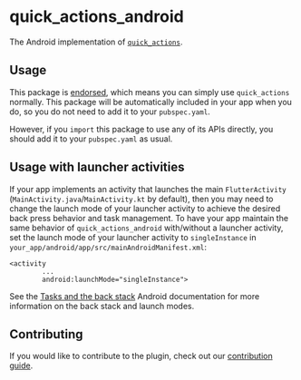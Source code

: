 # quick\_actions\_android

The Android implementation of [`quick_actions`][1].

## Usage

This package is [endorsed][2], which means you can simply use `quick_actions`
normally. This package will be automatically included in your app when you do,
so you do not need to add it to your `pubspec.yaml`.

However, if you `import` this package to use any of its APIs directly, you
should add it to your `pubspec.yaml` as usual.

## Usage with launcher activities

If your app implements an activity that launches the main `FlutterActivity`
(`MainActivity.java`/`MainActivity.kt` by default), then you may need to change
the launch mode of your launcher activity to achieve the desired back press behavior
and task management. To have your app maintain the same behavior of
`quick_actions_android` with/without a launcher activity, set the launch mode of
your launcher activity to `singleInstance` in
`your_app/android/app/src/mainAndroidManifest.xml`:

```
<activity
        ...
        android:launchMode="singleInstance">
```

See the [Tasks and the back stack][4] Android documentation for more information
on the back stack and launch modes.

## Contributing

If you would like to contribute to the plugin, check out our [contribution guide][3].

[1]: https://pub.dev/packages/quick_actions
[2]: https://flutter.dev/to/endorsed-federated-plugin
[3]: https://github.com/flutter/packages/blob/main/CONTRIBUTING.md
[4]: https://developer.android.com/guide/components/activities/tasks-and-back-stack#TaskLaunchModes
